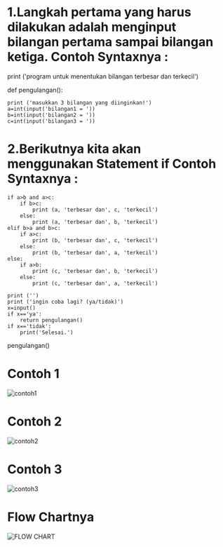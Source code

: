 # 1.Langkah pertama yang harus dilakukan adalah menginput bilangan pertama sampai bilangan ketiga. Contoh Syntaxnya :

print ('program untuk menentukan bilangan terbesar dan terkecil')

def pengulangan():

    print ('masukkan 3 bilangan yang diinginkan!')    
    a=int(input('bilangan1 = '))   
    b=int(input('bilangan2 = '))    
    c=int(input('bilangan3 = '))

# 2.Berikutnya kita akan menggunakan Statement if Contoh Syntaxnya :

    if a>b and a>c:
        if b>c:
            print (a, 'terbesar dan', c, 'terkecil')
        else:
            print (a, 'terbesar dan', b, 'terkecil')
    elif b>a and b>c:
        if a>c:
            print (b, 'terbesar dan', c, 'terkecil')
        else:
            print (b, 'terbesar dan', a, 'terkecil')
    else:
        if a>b:
            print (c, 'terbesar dan', b, 'terkecil')
        else:
            print (c, 'terbesar dan', a, 'terkecil')

    print ('')
    print ('ingin coba lagi? (ya/tidak)')
    x=input()
    if x=='ya':
        return pengulangan()
    if x=='tidak':
        print('Selesai.')

pengulangan()

# Contoh 1
![contoh1](https://user-images.githubusercontent.com/56239989/67631537-71552b00-f8ca-11e9-8609-0481e12d7141.jpg)

# Contoh 2
![contoh2](https://user-images.githubusercontent.com/56239989/67631545-88941880-f8ca-11e9-857f-80b7b788bc9f.jpg)

# Contoh 3
![contoh3](https://user-images.githubusercontent.com/56239989/67631547-8cc03600-f8ca-11e9-9c1a-cc5a2cc6d7be.jpg)

# Flow Chartnya
![FLOW CHART](https://user-images.githubusercontent.com/56239989/67632120-dbbd9980-f8d1-11e9-91ba-66117a553507.jpg)
